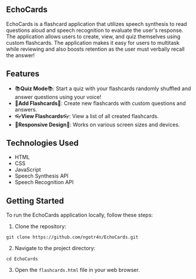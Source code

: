## EchoCards
EchoCards is a flashcard application that utilizes speech synthesis to read questions aloud and speech recognition to evaluate the user's response. The application allows users to create, view, and quiz themselves using custom flashcards.
The application makes it easy for users to multitask while reviewing and also boosts retention as the user must verbally recall the answer!

## Features
- 📚**Quiz Mode**📚: Start a quiz with your flashcards randomly shuffled and answer questions using your voice!
- 📝**Add Flashcards**📝: Create new flashcards with custom questions and answers.
- 👓**View Flashcards**👓: View a list of all created flashcards.
- 🤖**Responsive Design**🤖: Works on various screen sizes and devices.

## Technologies Used
- HTML
- CSS
- JavaScript
- Speech Synthesis API
- Speech Recognition API

## Getting Started
To run the EchoCards application locally, follow these steps:
1. Clone the repository:
```
git clone https://github.com/ngotr4n/EchoCards.git
```

2. Navigate to the project directory:
```
cd EchoCards
```

3. Open the `flashcards.html` file in your web browser.

